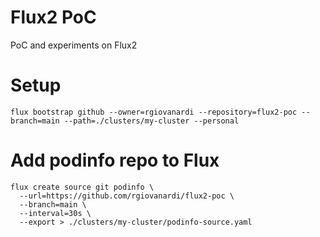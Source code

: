 # Flux2 PoC
PoC and experiments on Flux2

# Setup
```
flux bootstrap github --owner=rgiovanardi --repository=flux2-poc --branch=main --path=./clusters/my-cluster --personal
```

# Add podinfo repo to Flux
```
flux create source git podinfo \
  --url=https://github.com/rgiovanardi/flux2-poc \
  --branch=main \
  --interval=30s \
  --export > ./clusters/my-cluster/podinfo-source.yaml
```
